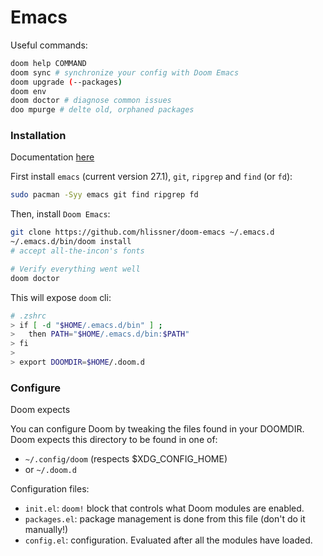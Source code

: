 # Emacs

Useful commands:

```bash
doom help COMMAND
doom sync # synchronize your config with Doom Emacs
doom upgrade (--packages)
doom env
doom doctor # diagnose common issues
doo mpurge # delte old, orphaned packages
```

### Installation

Documentation [here](https://github.com/hlissner/doom-emacs/blob/develop/docs/getting_started.org#configure)

First install `emacs` (current version 27.1), `git`, `ripgrep` and `find` (or `fd`):

```bash
sudo pacman -Syy emacs git find ripgrep fd
```

Then, install `Doom Emacs`:

```bash
git clone https://github.com/hlissner/doom-emacs ~/.emacs.d
~/.emacs.d/bin/doom install
# accept all-the-incon's fonts

# Verify everything went well
doom doctor
```

This will expose `doom` cli:

```bash
# .zshrc
> if [ -d "$HOME/.emacs.d/bin" ] ;
>   then PATH="$HOME/.emacs.d/bin:$PATH"
> fi
>
> export DOOMDIR=$HOME/.doom.d
```

### Configure

Doom expects

You can configure Doom by tweaking the files found in your DOOMDIR. Doom expects this directory to be found in one of:

- `~/.config/doom` (respects $XDG_CONFIG_HOME)
- or `~/.doom.d`

Configuration files:

- `init.el`: `doom!` block that controls what Doom modules are enabled.
- `packages.el`: package management is done from this file (don't do it manually!)
- `config.el`: configuration. Evaluated after all the modules have loaded.
